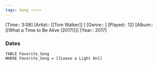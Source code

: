 ```yaml
---
tags: Song ⭐⭐⭐⭐ 
---
```

[Time:: 3:08]
[Artist:: [[Tom Walker]] ]
[Genre:: ]
[Played:: 12]
[Album:: [[What a Time to Be Alive (2017)]]]
[Year:: 2017]
### Dates
````dataview
TABLE Favorite_Song
WHERE Favorite_Song = [[Leave a Light On]]
````